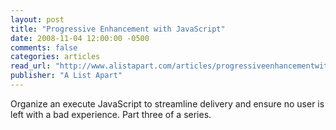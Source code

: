 ```yaml
---
layout: post
title: "Progressive Enhancement with JavaScript"
date: 2008-11-04 12:00:00 -0500
comments: false
categories: articles
read_url: "http://www.alistapart.com/articles/progressiveenhancementwithjavascript"
publisher: "A List Apart"
---
```


Organize an execute JavaScript to streamline delivery and ensure no user is left with a bad experience. Part three of a series.